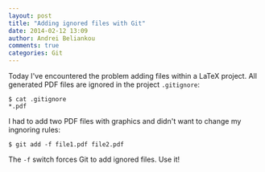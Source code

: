 ```yaml
---
layout: post
title: "Adding ignored files with Git"
date: 2014-02-12 13:09
author: Andrei Beliankou
comments: true
categories: Git
---
```


Today I've encountered the problem adding files within a LaTeX project.
All generated PDF files are ignored in the project <code>.gitignore</code>:

``` shell
$ cat .gitignore
*.pdf
```

I had to add two PDF files with graphics and didn't want to change my ingnoring rules:

``` shell
$ git add -f file1.pdf file2.pdf
```

The <code>-f</code> switch forces Git to add ignored files. Use it!
